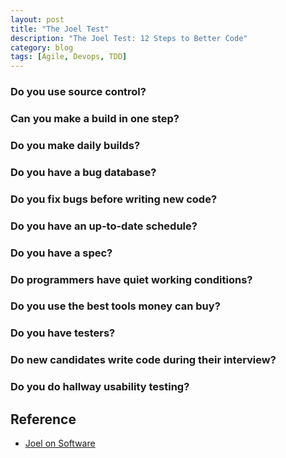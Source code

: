 ```yaml
---
layout: post
title: "The Joel Test"
description: "The Joel Test: 12 Steps to Better Code"
category: blog
tags: [Agile, Devops, TDD]
---
```


### Do you use source control?

### Can you make a build in one step?

### Do you make daily builds?

### Do you have a bug database?

### Do you fix bugs before writing new code?

### Do you have an up-to-date schedule?

### Do you have a spec?

### Do programmers have quiet working conditions?

### Do you use the best tools money can buy?

### Do you have testers?

### Do new candidates write code during their interview?

### Do you do hallway usability testing?



## Reference

- [Joel on Software](http://www.joelonsoftware.com/articles/fog0000000043.html)